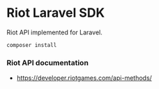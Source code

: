 # Riot Laravel SDK
Riot API implemented for Laravel.

`composer install`

### Riot API documentation
- https://developer.riotgames.com/api-methods/
